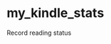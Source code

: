 # my_kindle_stats
Record reading status

<!--START_SECTION:my_kindle-->

<!--END_SECTION:my_kindle-->
